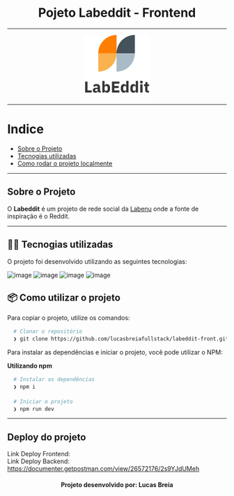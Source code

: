 <h1 align="center">
  Pojeto Labeddit - Frontend
</h1>

---

<p align="center">
  <img alt="Logo Labeddit" src="./src/assets/images/homelogo.png" />
</p>

---

# Indice

- [Sobre o Projeto](#rocket-sobre-o-projeto)
- [Tecnogias utilizadas](#%EF%B8%8F-tecnogias-utilizadas)
- [Como rodar o projeto localmente](#%EF%B8%8F-como-utilizar-o-projeto)

---

## Sobre o Projeto

O **Labeddit** é um projeto de rede social da [Labenu](https://labenu.com.br/) onde a fonte de inspiração é o Reddit.

---

## 👨‍💻️ Tecnogias utilizadas

O projeto foi desenvolvido utilizando as seguintes tecnologias:

![image](https://img.shields.io/badge/Reactjs-007ACC?style=for-the-badge&logo=react&logoColor=white)
![image](https://img.shields.io/badge/Tailwind-43853D?style=for-the-badge&logo=tailwind&logoColor=white)
![image](https://img.shields.io/badge/CSS-07405E?style=for-the-badge&logo=css3&logoColor=white)
![image](https://img.shields.io/badge/SQLite-07405E?style=for-the-badge&logo=sqlite&logoColor=white)


## 📦️ Como utilizar o projeto

Para copiar o projeto, utilize os comandos:

```bash
  # Clonar o repositório
  ❯ git clone https://github.com/lucasbreiafullstack/labeddit-front.git
```

Para instalar as dependências e iniciar o projeto, você pode utilizar o NPM:

**Utilizando npm**

```bash
  # Instalar as dependências
  ❯ npm i

  # Iniciar o projeto
  ❯ npm run dev
```
---

## Deploy do projeto

Link Deploy Frontend:  <br>
Link Deploy Backend: https://documenter.getpostman.com/view/26572176/2s9YJdUMeh

<h4 align="center">
  Projeto desenvolvido por: Lucas Breia
</h4>